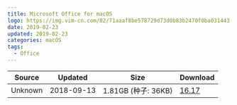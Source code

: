 ```yaml
---
title: Microsoft Office for macOS
logo: https://img.vim-cn.com/82/71aaaf8be578729d73d0b83b2470f0ba031443.png
date: 2019-02-23
updated: 2019-02-23
categories: macOS
tags:
  - Office
---
```


| Source | Updated | Size | Download |
| ------ | ------- | -------- | ------- |
| <div class="unsafe">Unknown<div> | 2018-09-13 | 1.81GB (种子: 36KB) | [16.17](https://img.vim-cn.com/d5/74aa64e22a4d9f5c1afb77ea6c407480d8befd.zip) |


[MSDN]: http://msdn.itellyou.cn/
